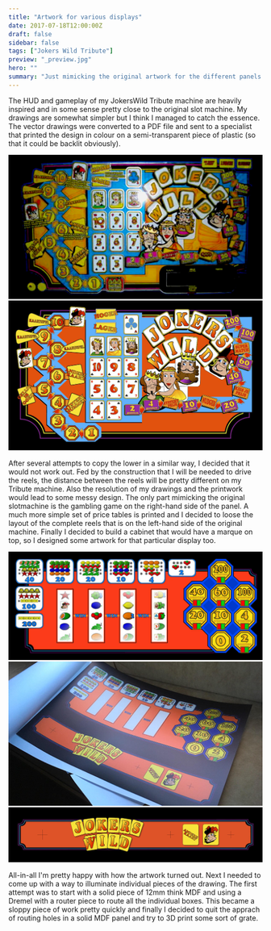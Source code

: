 ```yaml
---
title: "Artwork for various displays"
date: 2017-07-18T12:00:00Z
draft: false
sidebar: false
tags: ["Jokers Wild Tribute"]
preview: "_preview.jpg"
hero: ""
summary: "Just mimicking the original artwork for the different panels is good enough, but still a challenging job"
---
```


The HUD and gameplay of my JokersWild Tribute machine are heavily inspired and in some sense pretty close to the original slot machine. My drawings are somewhat simpler but I think I managed to catch the essence. The vector drawings were converted to a PDF file and sent to a specialist that printed the design in colour on a semi-transparent piece of plastic (so that it could be backlit obviously).

![HUD of the original JokersWild slot machine](../fun-project-taking-shape/_preview.jpg)
![HUD of my JokersWild Tribute slot machine](hud.jpg)

After several attempts to copy the lower in a similar way, I decided that it would not work out. Fed by the construction that I will be needed to drive the reels, the distance between the reels will be pretty different on my Tribute machine. Also the resolution of my drawings and the printwork would lead to some messy design. The only part mimicking the original slotmachine is the gambling game on the right-hand side of the panel. A much more simple set of price tables is printed and I decided to loose the layout of the complete reels that is on the left-hand side of the original machine. Finally I decided to build a cabinet that would have a marque on top, so I designed some artwork for that particular display too.

![The final design for the desk panel with openings for the reels, gambling lights and a price table on top](panel.jpg)
![Admiring the designs after they have been printed on semi-transparent plastic sheet](print.jpg)
![Artwork for the maquee that will be on top of a (yet to be designed) cabinet](marquee.jpg)

All-in-all I'm pretty happy with how the artwork turned out. Next I needed to come up with a way to illuminate individual pieces of the drawing. The first attempt was to start with a solid piece of 12mm think MDF and using a Dremel with a router piece to route all the individual boxes. This became a sloppy piece of work pretty quickly and finally I decided to quit the apprach of routing holes in a solid MDF panel and try to 3D print some sort of grate.
